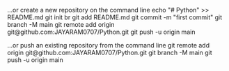 <p>…or create a new repository on the command line
echo "# Python" >> README.md
git init
  br
git add README.md
git commit -m "first commit"
git branch -M main
git remote add origin git@github.com:JAYARAM0707/Python.git
git push -u origin main

</p>  
…or push an existing repository from the command line
git remote add origin git@github.com:JAYARAM0707/Python.git
git branch -M main
git push -u origin main

